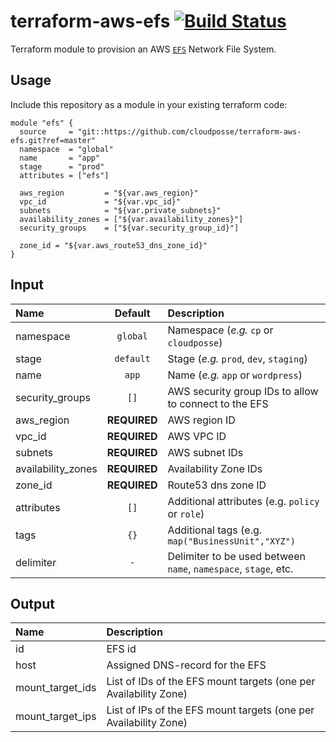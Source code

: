 # terraform-aws-efs [![Build Status](https://travis-ci.org/cloudposse/terraform-aws-efs.svg)](https://travis-ci.org/cloudposse/terraform-aws-efs)

Terraform module to provision an AWS [`EFS`](https://aws.amazon.com/efs/) Network File System.


## Usage

Include this repository as a module in your existing terraform code:

```hcl
module "efs" {
  source     = "git::https://github.com/cloudposse/terraform-aws-efs.git?ref=master"
  namespace  = "global"
  name       = "app"
  stage      = "prod"
  attributes = ["efs"]

  aws_region         = "${var.aws_region}"
  vpc_id             = "${var.vpc_id}"
  subnets            = "${var.private_subnets}"
  availability_zones = ["${var.availability_zones}"]
  security_groups    = ["${var.security_group_id}"]

  zone_id = "${var.aws_route53_dns_zone_id}"
}
```

## Input

|  Name              |    Default     |                          Description                             |
|:-------------------|:--------------:|:-----------------------------------------------------------------|
| namespace          | `global`       | Namespace (_e.g._ `cp` or `cloudposse`)                          |
| stage              | `default`      | Stage (_e.g._ `prod`, `dev`, `staging`)                          |
| name               | `app`          | Name (_e.g._ `app` or `wordpress`)                               |
| security_groups    | `[]`           | AWS security group IDs to allow to connect to the EFS            |
| aws_region         | __REQUIRED__   | AWS region ID                                                    |
| vpc_id             | __REQUIRED__   | AWS VPC ID                                                       |
| subnets            | __REQUIRED__   | AWS subnet IDs                                                   |
| availability_zones | __REQUIRED__   | Availability Zone IDs                                            |
| zone_id            | __REQUIRED__   | Route53 dns zone ID                                              |
| attributes         | `[]`           | Additional attributes (e.g. `policy` or `role`)                  |
| tags               | `{}`           | Additional tags  (e.g. `map("BusinessUnit","XYZ")`               |
| delimiter          | `-`            | Delimiter to be used between `name`, `namespace`, `stage`, etc.  |


## Output

| Name             |        Description                                               |
|:-----------------|:-----------------------------------------------------------------|
| id               | EFS id                                                           |
| host             | Assigned DNS-record for the EFS                                  |
| mount_target_ids | List of IDs of the EFS mount targets (one per Availability Zone) |
| mount_target_ips | List of IPs of the EFS mount targets (one per Availability Zone) |
